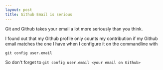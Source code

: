 ```yaml
---
layout: post
title: Github Email is serious
---
```


Git and Github takes your email a lot more seriously than you think.

I found out that my Github profile only counts my contribution if my Github email matches
the one I have when I configure it on the commandline with

`git config user.email`

So don't forget to `git config user.email <your email on Github>`

